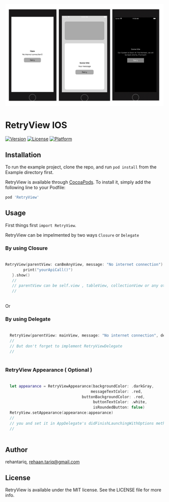 

<p align="center">
<img src='https://github.com/Rehantariq/RetryView/blob/master/Example/RetryView/Images.xcassets/retryview-1.imageset/retryview-1.jpg' />
</p>

# RetryView IOS


[![Version](https://img.shields.io/cocoapods/v/RetryView.svg?style=flat)](https://cocoapods.org/pods/RetryView)
[![License](https://img.shields.io/cocoapods/l/RetryView.svg?style=flat)](https://cocoapods.org/pods/RetryView)
[![Platform](https://img.shields.io/cocoapods/p/RetryView.svg?style=flat)](https://cocoapods.org/pods/RetryView)


## Installation

To run the example project, clone the repo, and run `pod install` from the Example directory first.

RetryView is available through [CocoaPods](https://cocoapods.org/RetryView). To install
it, simply add the following line to your Podfile:

```ruby
pod 'RetryView'
```

## Usage

First things first `import RetryView`.

RetryView can be impelmented by two ways `Closure` or  `Delegate`

### By using Closure
```swift

RetryView(parentView: canBeAnyView, message: "No internet connection") {
        print("yourApiCall()")
   }.show()
   //
   // parentView can be self.view , tableView, collectionView or any other UIView
   //
   
```

Or 

###  By using Delegate
```swift

  RetryView(parentView: mainView, message: "No internet connection", delegate: self).show()
  //
  // But don't forget to implement RetryViewDelegate
  //
  
```


### RetryView Appearance ( Optional )

```swift

  let appearance = RetryViewAppearance(backgroundColor: .darkGray, 
                                      messageTextColor: .red,
                                  buttonBackgroundColor: .red,
                                       buttonTextColor: .white, 
                                       isRoundedButton: false)
  RetryView.setAppearance(appearance:appearance)
  //
  // you and set it in AppDelegate's didFinishLaunchingWithOptions method and can where you want
  //
  
```


## Author

rehantariq, rehaan.tariq@gmail.com

## License

RetryView is available under the MIT license. See the LICENSE file for more info.

